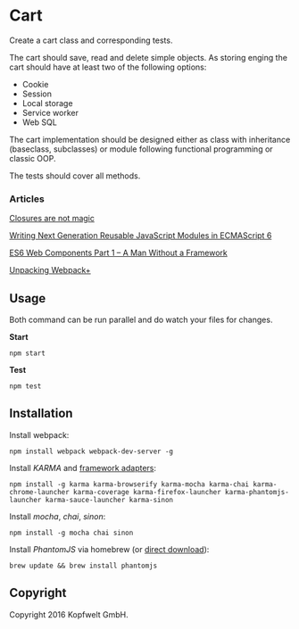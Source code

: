 # Cart

Create a cart class and corresponding tests.

The cart should save, read and delete simple objects. As storing enging the cart should have at least two of the following options:

* Cookie
* Session
* Local storage
* Service worker
* Web SQL

The cart implementation should be designed either as class with inheritance (baseclass, subclasses) or module following functional programming or classic OOP.

The tests should cover all methods.

### Articles
[Closures are not magic](http://renderedtext.com/blog/2015/11/18/closures-are-not-magic/)

[Writing Next Generation Reusable JavaScript Modules in ECMAScript 6](https://www.smashingmagazine.com/2016/02/writing-next-generation-reusable-javascript-modules/)

[ES6 Web Components Part 1 – A Man Without a Framework](http://www.benfarrell.com/2015/10/26/es6-web-components-part-1-a-man-without-a-framework/)

[Unpacking Webpack+](http://blog.tighten.co/unpacking-webpack)


## Usage
Both command can be run parallel and do watch your files for changes.

**Start**

```npm start```

**Test**

```npm test```


## Installation
Install webpack:
```
npm install webpack webpack-dev-server -g
```

Install *KARMA* and [framework adapters](https://npmjs.org/browse/keyword/karma-adapter):

```
npm install -g karma karma-browserify karma-mocha karma-chai karma-chrome-launcher karma-coverage karma-firefox-launcher karma-phantomjs-launcher karma-sauce-launcher karma-sinon
```

Install *mocha*, *chai*, *sinon*:

```
npm install -g mocha chai sinon
```

Install *PhantomJS* via homebrew (or [direct download](http://phantomjs.org)):

```
brew update && brew install phantomjs
```

## Copyright

Copyright 2016 Kopfwelt GmbH.
